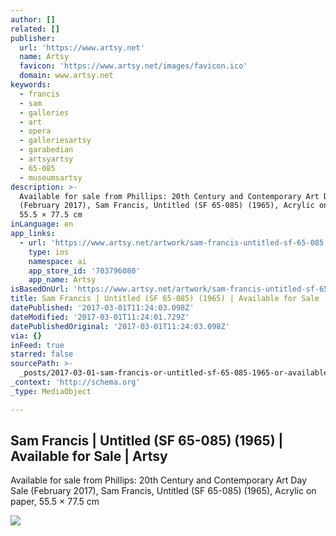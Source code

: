 ```yaml
---
author: []
related: []
publisher:
  url: 'https://www.artsy.net'
  name: Artsy
  favicon: 'https://www.artsy.net/images/favicon.ico'
  domain: www.artsy.net
keywords:
  - francis
  - sam
  - galleries
  - art
  - opera
  - galleriesartsy
  - garabedian
  - artsyartsy
  - 65-085
  - museumsartsy
description: >-
  Available for sale from Phillips: 20th Century and Contemporary Art Day Sale
  (February 2017), Sam Francis, Untitled (SF 65-085) (1965), Acrylic on paper,
  55.5 × 77.5 cm
inLanguage: en
app_links:
  - url: 'https://www.artsy.net/artwork/sam-francis-untitled-sf-65-085'
    type: ios
    namespace: ai
    app_store_id: '703796080'
    app_name: Artsy
isBasedOnUrl: 'https://www.artsy.net/artwork/sam-francis-untitled-sf-65-085'
title: Sam Francis | Untitled (SF 65-085) (1965) | Available for Sale | Artsy
datePublished: '2017-03-01T11:24:03.098Z'
dateModified: '2017-03-01T11:24:01.729Z'
datePublishedOriginal: '2017-03-01T11:24:03.098Z'
via: {}
inFeed: true
starred: false
sourcePath: >-
  _posts/2017-03-01-sam-francis-or-untitled-sf-65-085-1965-or-available-for-sa.md
_context: 'http://schema.org'
_type: MediaObject

---
```

<article style=""><h1>Sam Francis | Untitled (SF 65-085) (1965) | Available for Sale | Artsy</h1><p>Available for sale from Phillips: 20th Century and Contemporary Art Day Sale (February 2017), Sam Francis, Untitled (SF 65-085) (1965), Acrylic on paper, 55.5 × 77.5 cm</p><img src="https://d7hftxdivxxvm.cloudfront.net/?resize_to=fit&amp;width=640&amp;height=464&amp;quality=95&amp;src=https%3A%2F%2Fd32dm0rphc51dk.cloudfront.net%2Fhqha4AjhB8xAo52UZ11skQ%2Flarge.jpg" /></article>